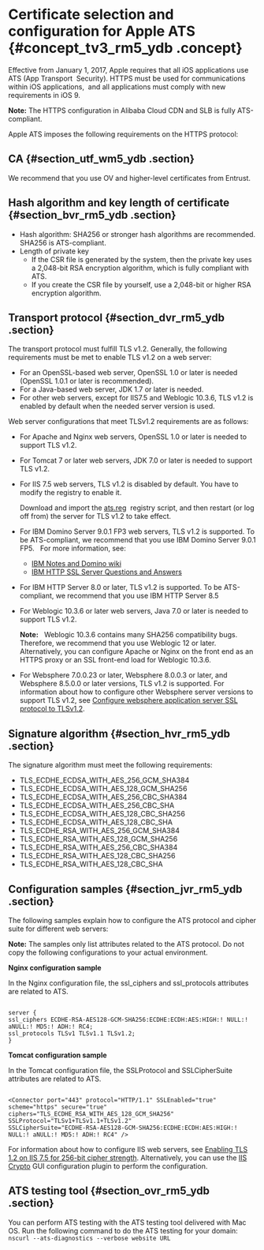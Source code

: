 # Certificate selection and configuration for Apple ATS {#concept_tv3_rm5_ydb .concept}

Effective from January 1, 2017, Apple requires that all iOS applications use ATS \(App Transport  Security\). HTTPS must be used for communications within iOS applications,  and all applications must comply with new requirements in iOS 9.

**Note:** The HTTPS configuration in Alibaba Cloud CDN and SLB is fully ATS-compliant.

Apple ATS imposes the following requirements on the HTTPS protocol:

## CA {#section_utf_wm5_ydb .section}

We recommend that you use OV and higher-level certificates from Entrust.

## Hash algorithm and key length of certificate {#section_bvr_rm5_ydb .section}

-   Hash algorithm: SHA256 or stronger hash algorithms are recommended. SHA256 is ATS-compliant.
-   Length of private key
    -   If the CSR file is generated by the system, then the private key uses a 2,048-bit RSA encryption algorithm, which is fully compliant with ATS.
    -   If you create the CSR file by yourself, use a 2,048-bit or higher RSA encryption algorithm.

## Transport protocol {#section_dvr_rm5_ydb .section}

The transport protocol must fulfill TLS v1.2. Generally, the following requirements must be met to enable TLS v1.2 on a web server:

-   For an OpenSSL-based web server, OpenSSL 1.0 or later is needed \(OpenSSL 1.0.1 or later is recommended\).
-   For a Java-based web server, JDK 1.7 or later is needed.
-   For other web servers, except for IIS7.5 and Weblogic 10.3.6, TLS v1.2 is enabled by default when the needed server version is used.

Web server configurations that meet TLSv1.2 requirements are as follows:

-   For Apache and Nginx web servers, OpenSSL 1.0 or later is needed to support TLS v1.2.
-   For Tomcat 7 or later web servers, JDK 7.0 or later is needed to support TLS v1.2.
-   For IIS 7.5 web servers, TLS v1.2 is disabled by default. You have to modify the registry to enable it.

    Download and import the [ats.reg](http://docs-aliyun.cn-hangzhou.oss.aliyun-inc.com/assets/attach/48151/cn_zh/1481732046198/ATS.rar)  registry script, and then restart \(or log off from\) the server for TLS v1.2 to take effect.

-   For IBM Domino Server 9.0.1 FP3 web servers, TLS v1.2 is supported. To be ATS-compliant, we recommend that you use IBM Domino Server 9.0.1 FP5.   For more information, see:
    -   [IBM Notes and Domino wiki](https://www-10.lotus.com/ldd/dominowiki.nsf/dx/TLS_Cipher_Configuration#TLS+1.2)
    -   [IBM HTTP SSL Server Questions and Answers](http://publib.boulder.ibm.com/httpserv/ihsdiag/ssl_questions.html)
-   For IBM HTTP Server 8.0 or later, TLS v1.2 is supported. To be ATS-compliant, we recommend that you use IBM HTTP Server 8.5
-   For Weblogic 10.3.6 or later web servers, Java 7.0 or later is needed to support TLS v1.2.

    **Note:**   Weblogic 10.3.6 contains many SHA256 compatibility bugs. Therefore, we recommend that you use Weblogic 12 or later. Alternatively, you can configure Apache or Nginx on the front end as an HTTPS proxy or an SSL front-end load for Weblogic 10.3.6.

-   For Websphere 7.0.0.23 or later, Websphere 8.0.0.3 or later, and Websphere 8.5.0.0 or later versions, TLS v1.2 is supported. For information about how to configure other Websphere server versions to support TLS v1.2, see [Configure websphere application server SSL protocol to TLSv1.2](https://developer.ibm.com/answers/questions/206952/how-do-i-configure-websphere-application-server-ss.html).

## Signature algorithm {#section_hvr_rm5_ydb .section}

The signature algorithm must meet the following requirements:

-   TLS\_ECDHE\_ECDSA\_WITH\_AES\_256\_GCM\_SHA384
-   TLS\_ECDHE\_ECDSA\_WITH\_AES\_128\_GCM\_SHA256
-   TLS\_ECDHE\_ECDSA\_WITH\_AES\_256\_CBC\_SHA384
-   TLS\_ECDHE\_ECDSA\_WITH\_AES\_256\_CBC\_SHA
-   TLS\_ECDHE\_ECDSA\_WITH\_AES\_128\_CBC\_SHA256
-   TLS\_ECDHE\_ECDSA\_WITH\_AES\_128\_CBC\_SHA
-   TLS\_ECDHE\_RSA\_WITH\_AES\_256\_GCM\_SHA384
-   TLS\_ECDHE\_RSA\_WITH\_AES\_128\_GCM\_SHA256
-   TLS\_ECDHE\_RSA\_WITH\_AES\_256\_CBC\_SHA384
-   TLS\_ECDHE\_RSA\_WITH\_AES\_128\_CBC\_SHA256
-   TLS\_ECDHE\_RSA\_WITH\_AES\_128\_CBC\_SHA

## Configuration samples {#section_jvr_rm5_ydb .section}

The following samples explain how to configure the ATS protocol and cipher suite for different web servers:

**Note:** The samples only list attributes related to the ATS protocol. Do not copy the following configurations to your actual environment.

**Nginx configuration sample**

In the Nginx configuration file, the ssl\_ciphers and ssl\_protocols attributes are related to ATS.

```

server {
ssl_ciphers ECDHE-RSA-AES128-GCM-SHA256:ECDHE:ECDH:AES:HIGH:! NULL:! aNULL:! MD5:! ADH:! RC4;
ssl_protocols TLSv1 TLSv1.1 TLSv1.2;
}
```

**Tomcat configuration sample**

In the Tomcat configuration file, the SSLProtocol and SSLCipherSuite attributes are related to ATS.

```

<Connector port="443" protocol="HTTP/1.1" SSLEnabled="true"
scheme="https" secure="true"
ciphers="TLS_ECDHE_RSA_WITH_AES_128_GCM_SHA256"
SSLProtocol="TLSv1+TLSv1.1+TLSv1.2"
SSLCipherSuite="ECDHE-RSA-AES128-GCM-SHA256:ECDHE:ECDH:AES:HIGH:! NULL:! aNULL:! MD5:! ADH:! RC4" />
```

For information about how to configure IIS web servers, see [Enabling TLS 1.2 on IIS 7.5 for 256-bit cipher strength](http://jackstromberg.com/2013/09/enabling-tls-1-2-on-iis-7-5-for-256-bit-cipher-strength/). Alternatively, you can use the [IIS Crypto](https://www.nartac.com/Products/IISCrypto/Download) GUI configuration plugin to perform the configuration.

## ATS testing tool {#section_ovr_rm5_ydb .section}

You can perform ATS testing with the ATS testing tool delivered with Mac OS. Run the following command to do the ATS testing for your domain: `nscurl --ats-diagnostics --verbose website URL`

